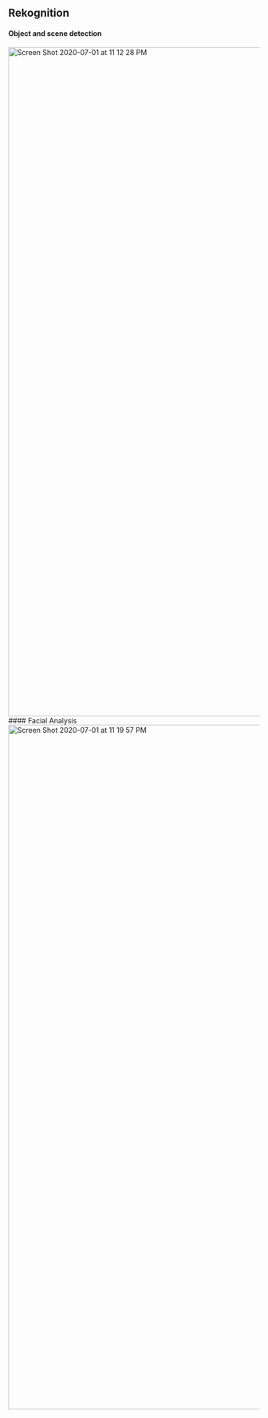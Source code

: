 ## Rekognition
#### Object and scene detection
<img width="1341" alt="Screen Shot 2020-07-01 at 11 12 28 PM" src="https://user-images.githubusercontent.com/46945617/86312377-8ff58980-bbf0-11ea-960a-0ee76fdc311f.png">
#### Facial Analysis
<img width="1372" alt="Screen Shot 2020-07-01 at 11 19 57 PM" src="https://user-images.githubusercontent.com/46945617/86312784-786ad080-bbf1-11ea-9848-ef5507ea4434.png">

